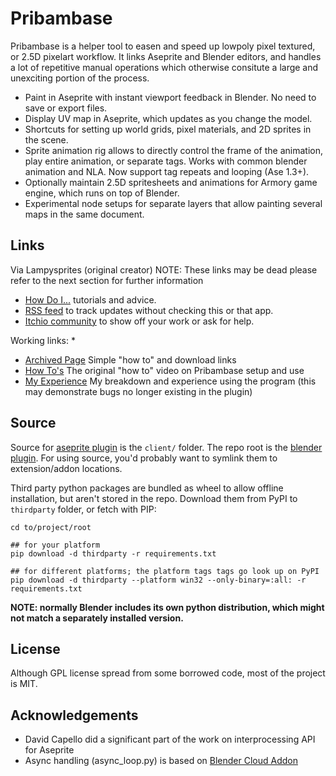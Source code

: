 # Pribambase
Pribambase is a helper tool to easen and speed up lowpoly pixel textured, or 2.5D pixelart workflow. It links Aseprite and Blender editors, and handles a lot of repetitive manual operations which otherwise consitute a large and unexciting portion of the process.

* Paint in Aseprite with instant viewport feedback in Blender. No need to save or export files.
* Display UV map in Aseprite, which updates as you change the model.
* Shortcuts for setting up world grids, pixel materials, and 2D sprites in the scene.
* Sprite animation rig allows to directly control the frame of the animation, play entire animation, or separate tags. Works with common blender animation and NLA. Now support tag repeats and looping (Ase 1.3+).
* Optionally maintain 2.5D spritesheets and animations for Armory game engine, which runs on top of Blender.
* Experimental node setups for separate layers that allow painting several maps in the same document.

## Links

Via Lampysprites (original creator) NOTE: These links may be dead please refer to the next section for further information

* [How Do I...](https://github.com/lampysprites/pribambase/wiki/How-Do-I...) tutorials and advice.
* [RSS feed](https://lampysprites.itch.io/pribambase/devlog.rss) to track updates without checking this or that app.
* [Itchio community](https://lampysprites.itch.io/pribambase/community) to show off your work or ask for help.

Working links:
*
* [Archived Page](https://www.illusionofmana.art/Pribambase.html) Simple "how to" and download links
* [How To's](https://www.youtube.com/watch?v=70wyQhKyxFw) The original "how to" video on Pribambase setup and use
* [My Experience](https://www.youtube.com/watch?v=6ikqAwPJ8nQ) My breakdown and experience using the program (this may demonstrate bugs no longer existing in the plugin)

## Source

Source for [aseprite plugin](https://github.com/aseprite/api/blob/main/api/plugin.md) is the `client/` folder. The repo root is the [blender plugin](https://docs.blender.org/manual/en/latest/advanced/scripting/addon_tutorial.html#install-the-add-on). For using source, you'd probably want to symlink them to extension/addon locations.

Third party python packages are bundled as wheel to allow offline installation, but aren't stored in the repo. Download them from PyPI to `thirdparty` folder, or fetch with PIP:

```shell
cd to/project/root

## for your platform
pip download -d thirdparty -r requirements.txt

## for different platforms; the platform tags tags go look up on PyPI
pip download -d thirdparty --platform win32 --only-binary=:all: -r requirements.txt
```

**NOTE: normally Blender includes its own python distribution, which might not match a separately installed version.**

## License

Although GPL license spread from some borrowed code, most of the project is MIT.

## Acknowledgements
- David Capello did a significant part of the work on interprocessing API for Aseprite
- Async handling (async_loop.py) is based on [Blender Cloud Addon](https://cloud.blender.org/services)
